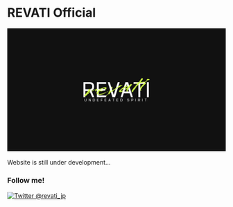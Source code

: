# REVATI Official

![](../assets/images/logos/revati_large_dark.png)

Website is still under development...

### Follow me!

[![Twitter @revati_jp](https://img.shields.io/twitter/follow/revati_jp?label=Twitter%20%revati_jp&style=social)](https://twitter.com/revati_jp)

